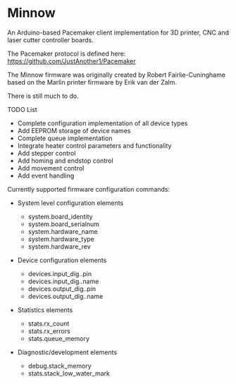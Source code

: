 Minnow
======

An Arduino-based Pacemaker client implementation for 3D printer, CNC and laser cutter controller boards.

The Pacemaker protocol is defined here: https://github.com/JustAnother1/Pacemaker

The Minnow firmware was originally created by Robert Fairlie-Cuninghame based on the Marlin printer firmware by Erik van der Zalm.

There is still much to do. 

TODO List 
- Complete configuration implementation of all device types
- Add EEPROM storage of device names
- Complete queue implementation
- Integrate heater control parameters and functionality
- Add stepper control
- Add homing and endstop control
- Add movement control
- Add event handling


Currently supported firmware configuration commands:

* System level configuration elements
  - system.board_identity
  - system.board_serialnum
  - system.hardware_name
  - system.hardware_type
  - system.hardware_rev
  
* Device configuration elements
  - devices.input_dig.<device number>.pin
  - devices.input_dig.<device number>.name
  - devices.output_dig.<device number>.pin
  - devices.output_dig.<device number>.name
  
* Statistics elements
  - stats.rx_count
  - stats.rx_errors
  - stats.queue_memory
  
* Diagnostic/development elements
  - debug.stack_memory
  - stats.stack_low_water_mark
  



